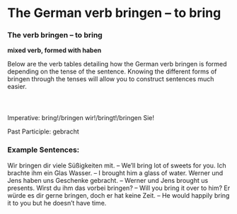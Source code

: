 # The German verb bringen – to bring



### The verb bringen – to bring

**mixed verb, formed with haben**

Below are the verb tables detailing how the German verb bringen is formed depending on the tense of the sentence. Knowing the different forms of bringen through the tenses will allow you to construct sentences much easier.

### 


 

Imperative: bring!/bringen wir!/bringt!/bringen Sie!

Past Participle: gebracht

### Example Sentences:

Wir bringen dir viele Süßigkeiten mit. – We’ll bring lot of sweets for you.
Ich brachte ihm ein Glas Wasser. – I brought him a glass of water.
Werner und Jens haben uns Geschenke gebracht. – Werner und Jens brought us presents.
Wirst du ihm das vorbei bringen?  – Will you bring it over to him?
Er würde es dir gerne bringen, doch er hat keine Zeit. – He would happily bring it to you but he doesn’t have time.
